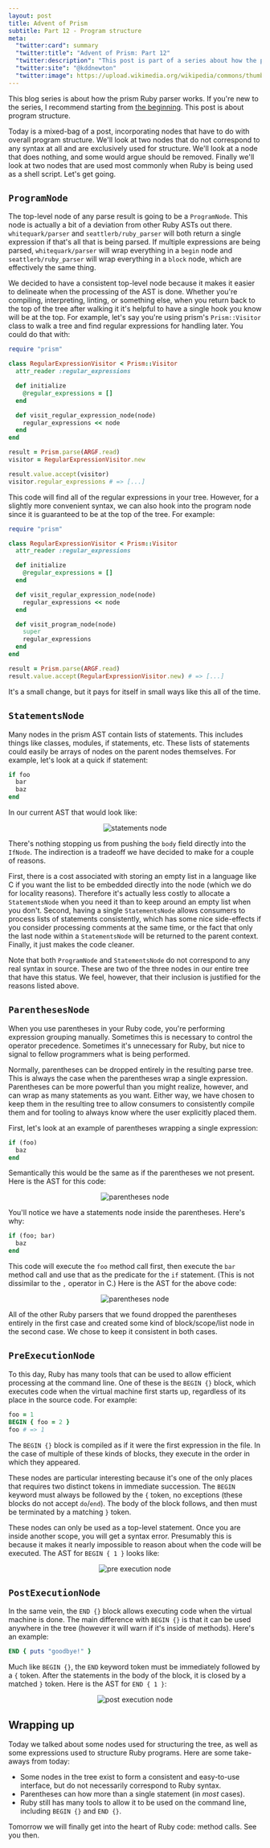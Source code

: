 ```yaml
---
layout: post
title: Advent of Prism
subtitle: Part 12 - Program structure
meta:
  "twitter:card": summary
  "twitter:title": "Advent of Prism: Part 12"
  "twitter:description": "This post is part of a series about how the prism Ruby parser works."
  "twitter:site": "@kddnewton"
  "twitter:image": https://upload.wikimedia.org/wikipedia/commons/thumb/7/73/Ruby_logo.svg/1200px-Ruby_logo.svg.png
---
```


This blog series is about how the prism Ruby parser works. If you're new to the series, I recommend starting from [the beginning](/2023/11/30/advent-of-prism-part-0). This post is about program structure.

Today is a mixed-bag of a post, incorporating nodes that have to do with overall program structure. We'll look at two nodes that do not correspond to any syntax at all and are exclusively used for structure. We'll look at a node that does nothing, and some would argue should be removed. Finally we'll look at two nodes that are used most commonly when Ruby is being used as a shell script. Let's get going.

## `ProgramNode`

The top-level node of any parse result is going to be a `ProgramNode`. This node is actually a bit of a deviation from other Ruby ASTs out there. `whitequark/parser` and `seattlerb/ruby_parser` will both return a single expression if that's all that is being parsed. If multiple expressions are being parsed, `whitequark/parser` will wrap everything in a `begin` node and `seattlerb/ruby_parser` will wrap everything in a `block` node, which are effectively the same thing.

We decided to have a consistent top-level node because it makes it easier to delineate when the processing of the AST is done. Whether you're compiling, interpreting, linting, or something else, when you return back to the top of the tree after walking it it's helpful to have a single hook you know will be at the top. For example, let's say you're using prism's `Prism::Visitor` class to walk a tree and find regular expressions for handling later. You could do that with:

```ruby
require "prism"

class RegularExpressionVisitor < Prism::Visitor
  attr_reader :regular_expressions

  def initialize
    @regular_expressions = []
  end

  def visit_regular_expression_node(node)
    regular_expressions << node
  end
end

result = Prism.parse(ARGF.read)
visitor = RegularExpressionVisitor.new

result.value.accept(visitor)
visitor.regular_expressions # => [...]
```

This code will find all of the regular expressions in your tree. However, for a slightly more convenient syntax, we can also hook into the program node since it is guaranteed to be at the top of the tree. For example:

```ruby
require "prism"

class RegularExpressionVisitor < Prism::Visitor
  attr_reader :regular_expressions

  def initialize
    @regular_expressions = []
  end

  def visit_regular_expression_node(node)
    regular_expressions << node
  end

  def visit_program_node(node)
    super
    regular_expressions
  end
end

result = Prism.parse(ARGF.read)
result.value.accept(RegularExpressionVisitor.new) # => [...]
```

It's a small change, but it pays for itself in small ways like this all of the time.

## `StatementsNode`

Many nodes in the prism AST contain lists of statements. This includes things like classes, modules, if statements, etc. These lists of statements could easily be arrays of nodes on the parent nodes themselves. For example, let's look at a quick if statement:

```ruby
if foo
  bar
  baz
end
```

In our current AST that would look like:

<div align="center">
  <img src="/assets/aop/part12-statements-node.svg" alt="statements node">
</div>

There's nothing stopping us from pushing the `body` field directly into the `IfNode`. The indirection is a tradeoff we have decided to make for a couple of reasons.

First, there is a cost associated with storing an empty list in a language like C if you want the list to be embedded directly into the node (which we do for locality reasons). Therefore it's actually less costly to allocate a `StatementsNode` when you need it than to keep around an empty list when you don't. Second, having a single `StatementsNode` allows consumers to process lists of statements consistently, which has some nice side-effects if you consider processing comments at the same time, or the fact that only the last node within a `StatementsNode` will be returned to the parent context. Finally, it just makes the code cleaner.

Note that both `ProgramNode` and `StatementsNode` do not correspond to any real syntax in source. These are two of the three nodes in our entire tree that have this status. We feel, however, that their inclusion is justified for the reasons listed above.

## `ParenthesesNode`

When you use parentheses in your Ruby code, you're performing expression grouping manually. Sometimes this is necessary to control the operator precedence. Sometimes it's unnecessary for Ruby, but nice to signal to fellow programmers what is being performed.

Normally, parentheses can be dropped entirely in the resulting parse tree. This is always the case when the parentheses wrap a single expression. Parentheses can be more powerful than you might realize, however, and can wrap as many statements as you want. Either way, we have chosen to keep them in the resulting tree to allow consumers to consistently compile them and for tooling to always know where the user explicitly placed them.

First, let's look at an example of parentheses wrapping a single expression:

```ruby
if (foo)
  baz
end
```

Semantically this would be the same as if the parentheses we not present. Here is the AST for this code:

<div align="center">
  <img src="/assets/aop/part12-parentheses-node-1.svg" alt="parentheses node">
</div>

You'll notice we have a statements node inside the parentheses. Here's why:

```ruby
if (foo; bar)
  baz
end
```

This code will execute the `foo` method call first, then execute the `bar` method call and use that as the predicate for the `if` statement. (This is not dissimilar to the `,` operator in C.) Here is the AST for the above code:

<div align="center">
  <img src="/assets/aop/part12-parentheses-node-2.svg" alt="parentheses node">
</div>

All of the other Ruby parsers that we found dropped the parentheses entirely in the first case and created some kind of block/scope/list node in the second case. We chose to keep it consistent in both cases.

## `PreExecutionNode`

To this day, Ruby has many tools that can be used to allow efficient processing at the command line. One of these is the `BEGIN {}` block, which executes code when the virtual machine first starts up, regardless of its place in the source code. For example:

```ruby
foo = 1
BEGIN { foo = 2 }
foo # => 1
```

The `BEGIN {}` block is compiled as if it were the first expression in the file. In the case of multiple of these kinds of blocks, they execute in the order in which they appeared.

These nodes are particular interesting because it's one of the only places that requires two distinct tokens in immediate succession. The `BEGIN` keyword must always be followed by the `{` token, no exceptions (these blocks do not accept `do`/`end`). The body of the block follows, and then must be terminated by a matching `}` token.

These nodes can only be used as a top-level statement. Once you are inside another scope, you will get a syntax error. Presumably this is because it makes it nearly impossible to reason about when the code will be executed. The AST for `BEGIN { 1 }` looks like:

<div align="center">
  <img src="/assets/aop/part12-pre-execution-node.svg" alt="pre execution node">
</div>

## `PostExecutionNode`

In the same vein, the `END {}` block allows executing code when the virtual machine is done. The main difference with `BEGIN {}` is that it can be used anywhere in the tree (however it will warn if it's inside of methods). Here's an example:

```ruby
END { puts "goodbye!" }
```

Much like `BEGIN {}`, the `END` keyword token must be immediately followed by a `{` token. After the statements in the body of the block, it is closed by a matched `}` token. Here is the AST for `END { 1 }`:

<div align="center">
  <img src="/assets/aop/part12-post-execution-node.svg" alt="post execution node">
</div>

## Wrapping up

Today we talked about some nodes used for structuring the tree, as well as some expressions used to structure Ruby programs. Here are some take-aways from today:

* Some nodes in the tree exist to form a consistent and easy-to-use interface, but do not necessarily correspond to Ruby syntax.
* Parentheses can how more than a single statement (in _most_ cases).
* Ruby still has many tools to allow it to be used on the command line, including `BEGIN {}` and `END {}`.

Tomorrow we will finally get into the heart of Ruby code: method calls. See you then.
